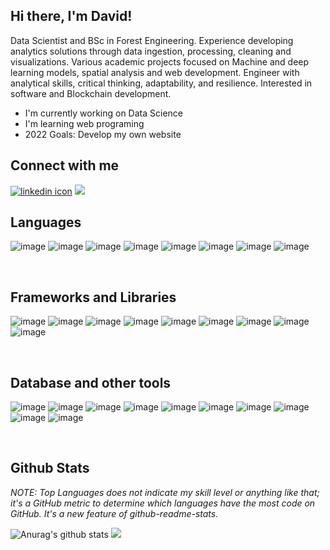 ## Hi there, I'm David!

Data Scientist and BSc in Forest Engineering. Experience developing analytics solutions through data ingestion, processing, cleaning and visualizations. Various academic projects focused on Machine and deep learning models, spatial analysis and web development. Engineer with analytical skills, critical thinking, adaptability, and resilience. Interested in software and Blockchain development.

- I'm currently working on Data Science
- I'm learning web programing
- 2022 Goals: Develop my own website

## Connect with me

[<img alt="linkedin icon" src="https://img.shields.io/badge/LinkedIn-0077B5?style=for-the-badge&logo=linkedin&logoColor=white"/>][linkedin]
[<img src="https://img.shields.io/badge/Twitter-1DA1F2?style=for-the-badge&logo=twitter&logoColor=white"/>][twitter]<br />

## Languages

![image](https://img.shields.io/badge/R-276DC3?style=for-the-badge&logo=r&logoColor=white)
![image](https://img.shields.io/badge/Python-FFD43B?style=for-the-badge&logo=python&logoColor=blue)
![image](https://img.shields.io/badge/Java-ED8B00?style=for-the-badge&logo=java&logoColor=white)
![image](https://img.shields.io/badge/JavaScript-323330?style=for-the-badge&logo=javascript&logoColor=F7DF1E)
![image](https://img.shields.io/badge/HTML5-E34F26?style=for-the-badge&logo=html5&logoColor=white)
![image](https://img.shields.io/badge/CSS3-1572B6?style=for-the-badge&logo=css3&logoColor=white)
![image](https://img.shields.io/badge/json-5E5C5C?style=for-the-badge&logo=json&logoColor=white)
![image](https://img.shields.io/badge/Go-00ADD8?style=for-the-badge&logo=go&logoColor=white)

&nbsp; <br>

## Frameworks and Libraries

![image](https://img.shields.io/badge/Jupyter-F37626.svg?&style=for-the-badge&logo=Jupyter&logoColor=white)
![image](https://img.shields.io/badge/Numpy-777BB4?style=for-the-badge&logo=numpy&logoColor=white)
![image](https://img.shields.io/badge/Pandas-2C2D72?style=for-the-badge&logo=pandas&logoColor=white)
![image](https://img.shields.io/badge/Spring-6DB33F?style=for-the-badge&logo=spring&logoColor=white)
![image](https://img.shields.io/badge/Spring_Boot-F2F4F9?style=for-the-badge&logo=spring-boot)
![image](https://img.shields.io/badge/Junit5-25A162?style=for-the-badge&logo=junit5&logoColor=white)
![image](https://img.shields.io/badge/Selenium-43B02A?style=for-the-badge&logo=Selenium&logoColor=white)
![image](https://img.shields.io/badge/Ansible-000000?style=for-the-badge&logo=ansible&logoColor=white)
![image](https://img.shields.io/badge/Hibernate-59666C?style=for-the-badge&logo=Hibernate&logoColor=white)


&nbsp; <br>

## Database and other tools

![image](https://img.shields.io/badge/MySQL-005C84?style=for-the-badge&logo=mysql&logoColor=white)
![image](https://img.shields.io/badge/PostgreSQL-316192?style=for-the-badge&logo=postgresql&logoColor=white)
![image](https://img.shields.io/badge/MongoDB-4EA94B?style=for-the-badge&logo=mongodb&logoColor=white)
![image](https://img.shields.io/badge/PowerBI-F2C811?style=for-the-badge&logo=Power%20BI&logoColor=white)
![image](https://img.shields.io/badge/Docker-2CA5E0?style=for-the-badge&logo=docker&logoColor=white)
![image](https://img.shields.io/badge/Postman-FF6C37?style=for-the-badge&logo=Postman&logoColor=white)
![image](https://img.shields.io/badge/Markdown-000000?style=for-the-badge&logo=markdown&logoColor=white)
![image](https://img.shields.io/badge/Notion-000000?style=for-the-badge&logo=notion&logoColor=white)
![image](https://img.shields.io/badge/Figma-F24E1E?style=for-the-badge&logo=figma&logoColor=white)
![image](https://img.shields.io/badge/qgis-3.24_Tisler-93b023?&style=for-the-badge&logo=qgis&logoColor=white)

&nbsp; <br>

## Github Stats

*NOTE: Top Languages does not indicate my skill level or anything like that; it's a GitHub metric to determine which languages have the most code on GitHub. It's a new feature of github-readme-stats.*

<img src="https://github-readme-stats.vercel.app/api?username=Detrivinog&show_icons=true&include_all_commits=true&theme=great-gatsby" alt="Anurag's github stats" />
<img src="https://github-readme-stats.vercel.app/api/top-langs/?username=Detrivinog&layout=compact&theme=great-gatsby" />

[linkedin]: https://www.linkedin.com/in/davidtrivinog/
[twitter]: https://twitter.com/DavidTrivinoG
[facebook]: https://www.facebook.com/david.e.trivino/
[youtube]: https://www.youtube.com/channel/UCL9mbgEcnXa751bTrlm39GQ
